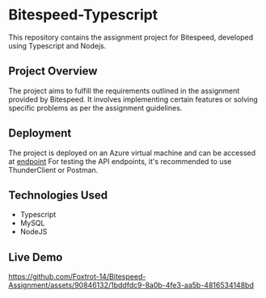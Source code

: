 # Bitespeed-Typescript
This repository contains the assignment project for Bitespeed, developed using Typescript and Nodejs.

## Project Overview
The project aims to fulfill the requirements outlined in the assignment provided by Bitespeed. It involves implementing certain features or solving specific problems as per the assignment guidelines.

## Deployment
The project is deployed on an Azure virtual machine and can be accessed at [endpoint](http://20.244.44.28:8080/identify/)
For testing the API endpoints, it's recommended to use ThunderClient or Postman.
## Technologies Used
- Typescript
- MySQL
- NodeJS
## Live Demo
https://github.com/Foxtrot-14/Bitespeed-Assignment/assets/90846132/1bddfdc9-8a0b-4fe3-aa5b-4816534148bd
